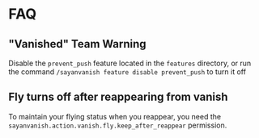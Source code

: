 # FAQ

## "Vanished" Team Warning

Disable the `prevent_push` feature located in the `features` directory, or run the command `/sayanvanish feature disable prevent_push` to turn it off

## Fly turns off after reappearing from vanish

To maintain your flying status when you reappear, you need the `sayanvanish.action.vanish.fly.keep_after_reappear` permission.
